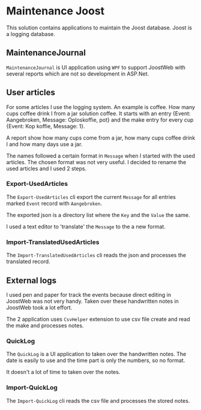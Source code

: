 # Maintenance Joost

This solution contains applications to maintain the Joost database.
Joost is a logging database.

## MaintenanceJournal

`MaintenanceJournal` is UI application using `WPF` to support JoostWeb with several reports which are not so development in ASP.Net.

## User articles

For some articles I use the logging system. An example is coffee. How many cups coffee drink I from a jar solution coffee. 
It starts with an entry {Event: Aangebroken, Message: Oploskoffie, pot} and the make entry for every cup {Event: Kop koffie, Message: 1}.

A report show how many cups come from a jar, how many cups coffee drink I and how many days use a jar.

The names followed a certain format in `Message` when I started with the used articles. The chosen format was not very useful. 
I decided to rename the used articles and I used 2 steps.

### Export-UsedArticles

The `Export-UsedArticles` cli export the current `Message` for all entries marked `Event` record with `Aangebroken`.

The exported json is a directory list where the `Key` and the `Value` the same.

I used a text editor to 'translate' the `Message` to the a new format.

### Import-TranslatedUsedArticles

The `Import-TranslatedUsedArticles` cli reads the json and processes the translated record.

## External logs

I used pen and paper for track the events because direct editing in JoostWeb was not very handy.
Taken over these handwritten notes in JoostWeb took a lot effort.

The 2 application uses `CsvHelper` extension to use csv file create and read the make and processes notes.

### QuickLog

The `QuickLog` is a UI application to taken over the handwritten notes. The date is easily to use and the time part is only the numbers, so no format.

It doesn't a lot of time to taken over the notes.

### Import-QuickLog

The `Import-QuickLog` cli reads the csv file and processes the stored notes.